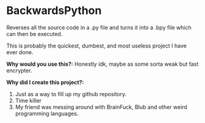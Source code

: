 # BackwardsPython
Reverses all the source code in a .py file and turns it into a .bpy file which can then be executed.



This is probably the quickest, dumbest, and most useless project I have ever done.

**Why would you use this?:**
  Honestly idk, maybe as some sorta weak but fast encrypter.

**Why did I create this project?:**
  1. Just as a way to fill up my github repository.
  2. Time killer
  3. My friend was messing around with BrainFuck, Blub and other weird programming languages.

